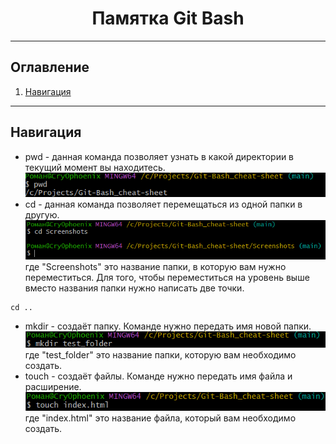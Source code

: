 <h1 align="center">Памятка Git Bash</h1>

___

## Оглавление

1. [Навигация](#Навигация)

___

## Навигация

- pwd - данная команда позволяет узнать в какой директории в текущий момент вы находитесь.
![Скриншот команды pwd](Screenshots/Command_pwd.png)
- cd - данная команда позволяет перемещаться из одной папки в другую.
![Скриншот команды cd](Screenshots/Command_cd.png)
где "Screenshots" это название папки, в которую вам нужно переместиться. Для того, чтобы переместиться на уровень выше вместо названия папки нужно написать две точки.
```
cd ..
```
- mkdir - создаёт папку. Команде нужно передать имя новой папки.
![Скриншот команды mkdir](Screenshots/Command_mkdir.png)
где "test_folder" это название папки, которую вам необходимо создать.
- touch - создаёт файлы. Команде нужно передать имя файла и расширение.
![Скриншот команды touch](Screenshots/Command_touch.png)
  где "index.html" это название файла, который вам необходимо создать.